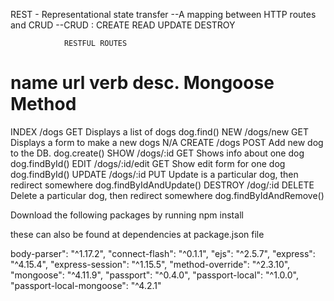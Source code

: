 REST - Representational state transfer
        --A mapping between HTTP routes and CRUD
          --CRUD : CREATE READ UPDATE DESTROY

                RESTFUL ROUTES

name        url                 verb        desc.                                                         Mongoose Method
===============================================================================================================================
INDEX       /dogs               GET         Displays a list of dogs                                  dog.find()
NEW         /dogs/new           GET         Displays a form to make a new dogs                       N/A
CREATE      /dogs               POST        Add new dog to the DB.                                   dog.create()
SHOW        /dogs/:id           GET         Shows info about one dog                                 dog.findById()
EDIT        /dogs/:id/edit      GET         Show edit form for one dog                               dog.findById()
UPDATE      /dogs/:id           PUT         Update is a particular dog, then redirect somewhere      dog.findByIdAndUpdate()
DESTROY     /dog/:id            DELETE      Delete a particular dog, then redirect somewhere         dog.findByIdAndRemove()


Download the following packages by running npm install

these can also be found at dependencies at package.json file 

body-parser": "^1.17.2",
    "connect-flash": "^0.1.1",
    "ejs": "^2.5.7",
    "express": "^4.15.4",
    "express-session": "^1.15.5",
    "method-override": "^2.3.10",
    "mongoose": "^4.11.9",
    "passport": "^0.4.0",
    "passport-local": "^1.0.0",
    "passport-local-mongoose": "^4.2.1"

